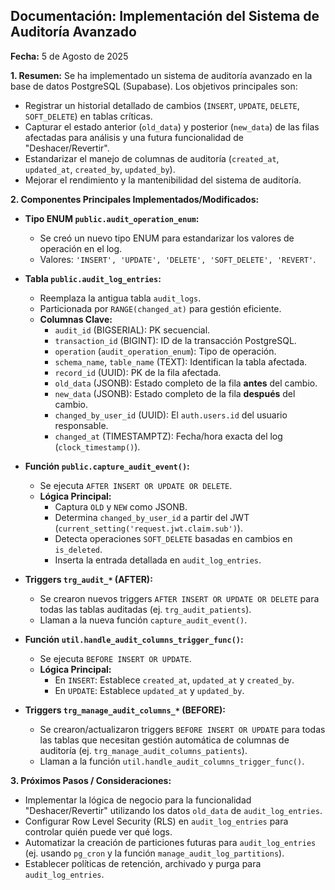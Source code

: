 ## Documentación: Implementación del Sistema de Auditoría Avanzado

**Fecha:** 5 de Agosto de 2025

**1. Resumen:**
Se ha implementado un sistema de auditoría avanzado en la base de datos PostgreSQL (Supabase). Los objetivos principales son:
* Registrar un historial detallado de cambios (`INSERT`, `UPDATE`, `DELETE`, `SOFT_DELETE`) en tablas críticas.
* Capturar el estado anterior (`old_data`) y posterior (`new_data`) de las filas afectadas para análisis y una futura funcionalidad de "Deshacer/Revertir".
* Estandarizar el manejo de columnas de auditoría (`created_at`, `updated_at`, `created_by`, `updated_by`).
* Mejorar el rendimiento y la mantenibilidad del sistema de auditoría.

**2. Componentes Principales Implementados/Modificados:**

* **Tipo ENUM `public.audit_operation_enum`:**
    * Se creó un nuevo tipo ENUM para estandarizar los valores de operación en el log.
    * Valores: `'INSERT', 'UPDATE', 'DELETE', 'SOFT_DELETE', 'REVERT'`.

* **Tabla `public.audit_log_entries`:**
    * Reemplaza la antigua tabla `audit_logs`.
    * Particionada por `RANGE(changed_at)` para gestión eficiente.
    * **Columnas Clave:**
        * `audit_id` (BIGSERIAL): PK secuencial.
        * `transaction_id` (BIGINT): ID de la transacción PostgreSQL.
        * `operation` (`audit_operation_enum`): Tipo de operación.
        * `schema_name`, `table_name` (TEXT): Identifican la tabla afectada.
        * `record_id` (UUID): PK de la fila afectada.
        * `old_data` (JSONB): Estado completo de la fila **antes** del cambio.
        * `new_data` (JSONB): Estado completo de la fila **después** del cambio.
        * `changed_by_user_id` (UUID): El `auth.users.id` del usuario responsable.
        * `changed_at` (TIMESTAMPTZ): Fecha/hora exacta del log (`clock_timestamp()`).

* **Función `public.capture_audit_event()`:**
    * Se ejecuta `AFTER INSERT OR UPDATE OR DELETE`.
    * **Lógica Principal:**
        * Captura `OLD` y `NEW` como JSONB.
        * Determina `changed_by_user_id` a partir del JWT (`current_setting('request.jwt.claim.sub')`).
        * Detecta operaciones `SOFT_DELETE` basadas en cambios en `is_deleted`.
        * Inserta la entrada detallada en `audit_log_entries`.

* **Triggers `trg_audit_*` (AFTER):**
    * Se crearon nuevos triggers `AFTER INSERT OR UPDATE OR DELETE` para todas las tablas auditadas (ej. `trg_audit_patients`).
    * Llaman a la nueva función `capture_audit_event()`.

* **Función `util.handle_audit_columns_trigger_func()`:**
    * Se ejecuta `BEFORE INSERT OR UPDATE`.
    * **Lógica Principal:**
        * En `INSERT`: Establece `created_at`, `updated_at` y `created_by`.
        * En `UPDATE`: Establece `updated_at` y `updated_by`.

* **Triggers `trg_manage_audit_columns_*` (BEFORE):**
    * Se crearon/actualizaron triggers `BEFORE INSERT OR UPDATE` para todas las tablas que necesitan gestión automática de columnas de auditoría (ej. `trg_manage_audit_columns_patients`).
    * Llaman a la función `util.handle_audit_columns_trigger_func()`.

**3. Próximos Pasos / Consideraciones:**

* Implementar la lógica de negocio para la funcionalidad "Deshacer/Revertir" utilizando los datos `old_data` de `audit_log_entries`.
* Configurar Row Level Security (RLS) en `audit_log_entries` para controlar quién puede ver qué logs.
* Automatizar la creación de particiones futuras para `audit_log_entries` (ej. usando `pg_cron` y la función `manage_audit_log_partitions`).
* Establecer políticas de retención, archivado y purga para `audit_log_entries`.
